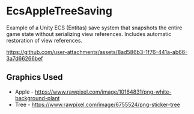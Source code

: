 # EcsAppleTreeSaving
Example of a Unity ECS (Entitas) save system that snapshots the entire game state without serializing view references. Includes automatic restoration of view references.

https://github.com/user-attachments/assets/8ad586b3-1f76-441a-ab66-3a7d66266bef

## Graphics Used
- Apple - https://www.rawpixel.com/image/10164831/png-white-background-plant
- Tree - https://www.rawpixel.com/image/6755524/png-sticker-tree
